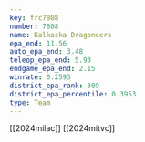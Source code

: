 ```yaml
---
key: frc7808
number: 7808
name: Kalkaska Dragoneers
epa_end: 11.56
auto_epa_end: 3.48
teleop_epa_end: 5.93
endgame_epa_end: 2.15
winrate: 0.2593
district_epa_rank: 309
district_epa_percentile: 0.3953
type: Team
---
```

[[2024milac]]
[[2024mitvc]]
